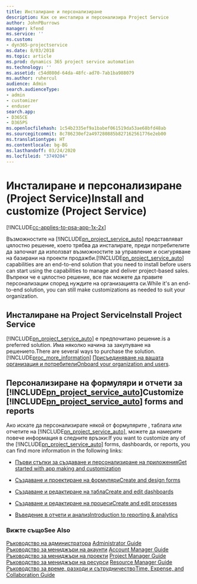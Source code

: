 ```yaml
---
title: Инсталиране и персонализиране
description: Как се инсталира и персонализира Project Service
author: JohnPBurrows
manager: kfend
ms.service: ''
ms.custom:
- dyn365-projectservice
ms.date: 8/03/2018
ms.topic: article
ms.prod: dynamics 365 project service automation
ms.technology: ''
ms.assetid: c54d080d-64da-48fc-ad70-7ab1ba988079
ms.author: ruhercul
audience: Admin
search.audienceType:
- admin
- customizer
- enduser
search.app:
- D365CE
- D365PS
ms.openlocfilehash: 1c54b2335ef9a1babef061519da53ae68bfd48ab
ms.sourcegitcommit: 8c786230ef2a497280885b827162561776e2eb00
ms.translationtype: HT
ms.contentlocale: bg-BG
ms.lasthandoff: 03/24/2020
ms.locfileid: "3749204"
---
```

# <a name="install-and-customize-project-service"></a><span data-ttu-id="8fbf0-103">Инсталиране и персонализиране (Project Service)</span><span class="sxs-lookup"><span data-stu-id="8fbf0-103">Install and customize (Project Service)</span></span>

[!INCLUDE[cc-applies-to-psa-app-1x-2x](../includes/cc-applies-to-psa-app-1x-2x.md)]

<span data-ttu-id="8fbf0-104">Възможностите на [!INCLUDE[pn_project_service_auto](../includes/pn-project-service-auto.md)] представляват цялостно решение, което трябва да инсталирате, преди потребителите да започнат да използват възможностите за управление и осигуряване на базирани на проекти продажби.</span><span class="sxs-lookup"><span data-stu-id="8fbf0-104">[!INCLUDE[pn_project_service_auto](../includes/pn-project-service-auto.md)] capabilities are an end-to-end solution that you need to install before users can start using the capabilities to manage and deliver project-based sales.</span></span> <span data-ttu-id="8fbf0-105">Въпреки че е цялостно решение, все пак можете да правите персонализации според нуждите на организацията си.</span><span class="sxs-lookup"><span data-stu-id="8fbf0-105">While it's an end-to-end solution, you can still make customizations as needed to suit your organization.</span></span>  
<!-- TODO: I expect to find the information on how to get and install this here. Please find that and add it here. Same for Project Service.--> 
  
## <a name="install-project-service"></a><span data-ttu-id="8fbf0-106">Инсталиране на Project Service</span><span class="sxs-lookup"><span data-stu-id="8fbf0-106">Install Project Service</span></span>  
 [!INCLUDE[pn_project_service_auto](../includes/pn-project-service-auto.md)] <span data-ttu-id="8fbf0-107">е предпочитано решение.</span><span class="sxs-lookup"><span data-stu-id="8fbf0-107">is a preferred solution.</span></span> <span data-ttu-id="8fbf0-108">Има няколко начина за закупуване на решението.</span><span class="sxs-lookup"><span data-stu-id="8fbf0-108">There are several ways to purchase the solution.</span></span> [!INCLUDE[proc_more_information](../includes/proc-more-information.md)] <span data-ttu-id="8fbf0-109">[Присъединяване на вашата организация и потребители](../admin/onboard-your-organization-and-users-to-dynamics-365-online.md)</span><span class="sxs-lookup"><span data-stu-id="8fbf0-109">[Onboard your organization and users](../admin/onboard-your-organization-and-users-to-dynamics-365-online.md).</span></span>  
  
## <a name="customize-pn_project_service_auto-forms-and-reports"></a><span data-ttu-id="8fbf0-110">Персонализиране на формуляри и отчети за [!INCLUDE[pn_project_service_auto](../includes/pn-project-service-auto.md)]</span><span class="sxs-lookup"><span data-stu-id="8fbf0-110">Customize [!INCLUDE[pn_project_service_auto](../includes/pn-project-service-auto.md)] forms and reports</span></span>  
 <span data-ttu-id="8fbf0-111">Ако искате да персонализирате някой от формулярите , таблата или отчетите на [!INCLUDE[pn_project_service_auto](../includes/pn-project-service-auto.md)], можете да намерите повече информация в следните връзки:</span><span class="sxs-lookup"><span data-stu-id="8fbf0-111">If you want to customize any of the [!INCLUDE[pn_project_service_auto](../includes/pn-project-service-auto.md)] forms, dashboards, or reports, you can find more information in the following links:</span></span>  
  
- [<span data-ttu-id="8fbf0-112">Първи стъпки за създаване и персонализиране на приложения</span><span class="sxs-lookup"><span data-stu-id="8fbf0-112">Get started with app making and customization</span></span>](../customize/getting-started-customization.md)  
  
- [<span data-ttu-id="8fbf0-113">Създаване и проектиране на формуляри</span><span class="sxs-lookup"><span data-stu-id="8fbf0-113">Create and design forms</span></span>](../customize/create-design-forms.md)  
  
- [<span data-ttu-id="8fbf0-114">Създаване и редактиране на табла</span><span class="sxs-lookup"><span data-stu-id="8fbf0-114">Create and edit dashboards</span></span>](../customize/create-edit-dashboards.md)  
  
- [<span data-ttu-id="8fbf0-115">Създаване и редактиране на процеси</span><span class="sxs-lookup"><span data-stu-id="8fbf0-115">Create and edit processes</span></span>](../customize/guide-staff-through-common-tasks-processes.md)  
  
- [<span data-ttu-id="8fbf0-116">Въведение в отчети и анализ</span><span class="sxs-lookup"><span data-stu-id="8fbf0-116">Introduction to reporting & analytics</span></span>](../analytics/reporting-analytics-with-dynamics-365.md)  
  
### <a name="see-also"></a><span data-ttu-id="8fbf0-117">Вижте също</span><span class="sxs-lookup"><span data-stu-id="8fbf0-117">See Also</span></span>  
 <span data-ttu-id="8fbf0-118">[Ръководство на администратора](../project-service/admin-guide.md) </span><span class="sxs-lookup"><span data-stu-id="8fbf0-118">[Administrator Guide](../project-service/admin-guide.md) </span></span>  
 <span data-ttu-id="8fbf0-119">[Ръководство за мениджъри на акаунти](../project-service/account-manager-guide.md) </span><span class="sxs-lookup"><span data-stu-id="8fbf0-119">[Account Manager Guide](../project-service/account-manager-guide.md) </span></span>  
 <span data-ttu-id="8fbf0-120">[Ръководство за мениджъри на проекти](../project-service/project-manager-guide.md) </span><span class="sxs-lookup"><span data-stu-id="8fbf0-120">[Project Manager Guide](../project-service/project-manager-guide.md) </span></span>  
 <span data-ttu-id="8fbf0-121">[Ръководство за мениджъри на ресурси](../project-service/resource-manager-guide.md) </span><span class="sxs-lookup"><span data-stu-id="8fbf0-121">[Resource Manager Guide](../project-service/resource-manager-guide.md) </span></span>  
 [<span data-ttu-id="8fbf0-122">Ръководство за време, разходи и сътрудничество</span><span class="sxs-lookup"><span data-stu-id="8fbf0-122">Time, Expense, and Collaboration Guide</span></span>](../project-service/time-expense-collaboration-guide.md)
